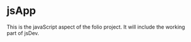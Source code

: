 jsApp
=====

This is the javaScript aspect of the folio project. It will include the working part of jsDev.
